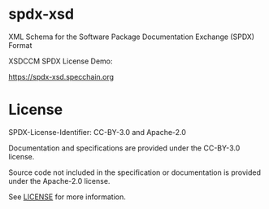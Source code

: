 # spdx-xsd
XML Schema for the Software Package Documentation Exchange (SPDX) Format

XSDCCM SPDX License Demo:

https://spdx-xsd.specchain.org

# License

SPDX-License-Identifier: CC-BY-3.0 and Apache-2.0

Documentation and specifications are provided under the CC-BY-3.0 license.

Source code not included in the specification or documentation is provided under the Apache-2.0 license.

See [LICENSE](LICENSE) for more information.
